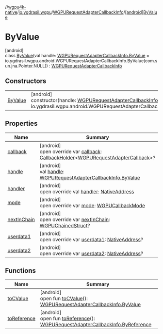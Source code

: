 //[wgpu4k-native](../../../../index.md)/[io.ygdrasil.wgpu](../../index.md)/[WGPURequestAdapterCallbackInfo](../index.md)/[[android]ByValue](index.md)

# ByValue

[android]\
class [ByValue](index.md)(val handle: [WGPURequestAdapterCallbackInfo.ByValue](../../../io.ygdrasil.wgpu.android/-w-g-p-u-request-adapter-callback-info/-by-value/index.md) = io.ygdrasil.wgpu.android.WGPURequestAdapterCallbackInfo.ByValue(com.sun.jna.Pointer.NULL)) : [WGPURequestAdapterCallbackInfo](../index.md)

## Constructors

| | |
|---|---|
| [ByValue](-by-value.md) | [android]<br>constructor(handle: [WGPURequestAdapterCallbackInfo.ByValue](../../../io.ygdrasil.wgpu.android/-w-g-p-u-request-adapter-callback-info/-by-value/index.md) = io.ygdrasil.wgpu.android.WGPURequestAdapterCallbackInfo.ByValue(com.sun.jna.Pointer.NULL)) |

## Properties

| Name | Summary |
|---|---|
| [callback](callback.md) | [android]<br>open override var [callback](callback.md): [CallbackHolder](../../../ffi/-callback-holder/index.md)&lt;[WGPURequestAdapterCallback](../../-w-g-p-u-request-adapter-callback/index.md)&gt;? |
| [handle](handle.md) | [android]<br>val [handle](handle.md): [WGPURequestAdapterCallbackInfo.ByValue](../../../io.ygdrasil.wgpu.android/-w-g-p-u-request-adapter-callback-info/-by-value/index.md) |
| [handler](handler.md) | [android]<br>open override val [handler](handler.md): [NativeAddress](../../../ffi/-native-address/index.md) |
| [mode](mode.md) | [android]<br>open override var [mode](mode.md): [WGPUCallbackMode](../../-w-g-p-u-callback-mode/index.md) |
| [nextInChain](next-in-chain.md) | [android]<br>open override var [nextInChain](next-in-chain.md): [WGPUChainedStruct](../../-w-g-p-u-chained-struct/index.md)? |
| [userdata1](userdata1.md) | [android]<br>open override var [userdata1](userdata1.md): [NativeAddress](../../../ffi/-native-address/index.md)? |
| [userdata2](userdata2.md) | [android]<br>open override var [userdata2](userdata2.md): [NativeAddress](../../../ffi/-native-address/index.md)? |

## Functions

| Name | Summary |
|---|---|
| [toCValue](../[android]to-c-value.md) | [android]<br>open fun [toCValue](../[android]to-c-value.md)(): [WGPURequestAdapterCallbackInfo.ByValue](../../../io.ygdrasil.wgpu.android/-w-g-p-u-request-adapter-callback-info/-by-value/index.md) |
| [toReference](../to-reference.md) | [android]<br>open fun [toReference](../to-reference.md)(): [WGPURequestAdapterCallbackInfo.ByReference](../../../io.ygdrasil.wgpu.android/-w-g-p-u-request-adapter-callback-info/-by-reference/index.md) |